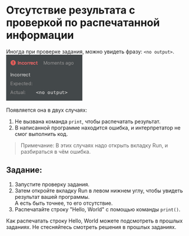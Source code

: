 # Отсутствие результата с проверкой по распечатанной информации

Иногда при проверке задания, можно увидеть фразу: ```<no output>```.
![img.png](img.png)

Появляется она в двух случаях:
1. Не вызвана команда `print`, чтобы распечатать результат.
2. В написанной программе находится ошибка, и интерпретатор не смог выполнить код.

> Примечание: В этих случаях надо открыть вкладку Run, и разбираться в чём ошибка.

## Задание:

1. Запустите проверку задания. 
2. Затем откройте вкладку Run в левом нижнем углу, чтобы увидеть результат вашей программы.  
   А есть быть точнее, то его отсутствие.
3. Распечатайте строку "Hello, World" с помощью команды `print()`.

<div class="hint">
  Как распечатать строку Hello, World можете подсмотреть в прошлых заданиях. Не стесняйтесь смотреть решения в прошлых заданиях.
</div>
